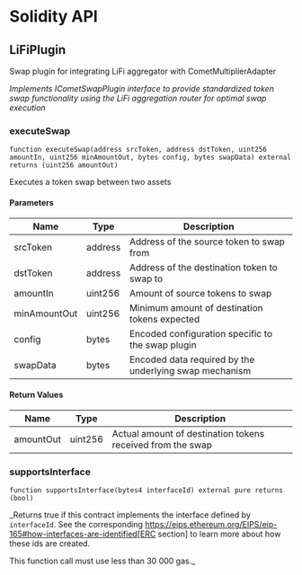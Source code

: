 # Solidity API

## LiFiPlugin

Swap plugin for integrating LiFi aggregator with CometMultiplierAdapter

_Implements ICometSwapPlugin interface to provide standardized token swap functionality
using the LiFi aggregation router for optimal swap execution_

### executeSwap

```solidity
function executeSwap(address srcToken, address dstToken, uint256 amountIn, uint256 minAmountOut, bytes config, bytes swapData) external returns (uint256 amountOut)
```

Executes a token swap between two assets

#### Parameters

| Name         | Type    | Description                                            |
| ------------ | ------- | ------------------------------------------------------ |
| srcToken     | address | Address of the source token to swap from               |
| dstToken     | address | Address of the destination token to swap to            |
| amountIn     | uint256 | Amount of source tokens to swap                        |
| minAmountOut | uint256 | Minimum amount of destination tokens expected          |
| config       | bytes   | Encoded configuration specific to the swap plugin      |
| swapData     | bytes   | Encoded data required by the underlying swap mechanism |

#### Return Values

| Name      | Type    | Description                                                |
| --------- | ------- | ---------------------------------------------------------- |
| amountOut | uint256 | Actual amount of destination tokens received from the swap |

### supportsInterface

```solidity
function supportsInterface(bytes4 interfaceId) external pure returns (bool)
```

\_Returns true if this contract implements the interface defined by
`interfaceId`. See the corresponding
https://eips.ethereum.org/EIPS/eip-165#how-interfaces-are-identified[ERC section]
to learn more about how these ids are created.

This function call must use less than 30 000 gas.\_
